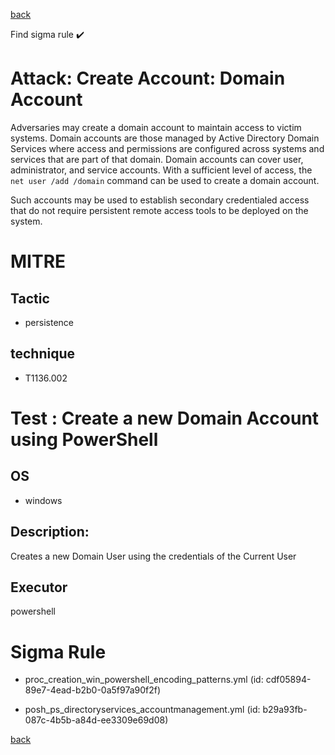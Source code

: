 
[back](../index.md)

Find sigma rule :heavy_check_mark: 

# Attack: Create Account: Domain Account 

Adversaries may create a domain account to maintain access to victim systems. Domain accounts are those managed by Active Directory Domain Services where access and permissions are configured across systems and services that are part of that domain. Domain accounts can cover user, administrator, and service accounts. With a sufficient level of access, the <code>net user /add /domain</code> command can be used to create a domain account.

Such accounts may be used to establish secondary credentialed access that do not require persistent remote access tools to be deployed on the system.

# MITRE
## Tactic
  - persistence


## technique
  - T1136.002


# Test : Create a new Domain Account using PowerShell
## OS
  - windows


## Description:
Creates a new Domain User using the credentials of the Current User


## Executor
powershell

# Sigma Rule
 - proc_creation_win_powershell_encoding_patterns.yml (id: cdf05894-89e7-4ead-b2b0-0a5f97a90f2f)

 - posh_ps_directoryservices_accountmanagement.yml (id: b29a93fb-087c-4b5b-a84d-ee3309e69d08)



[back](../index.md)
